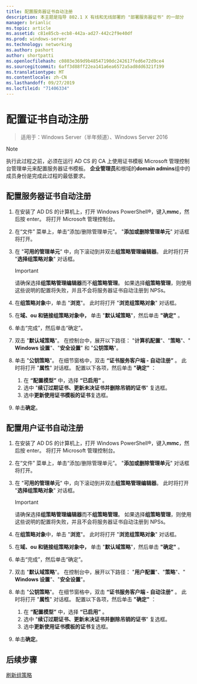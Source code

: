 ```yaml
---
title: 配置服务器证书自动注册
description: 本主题是指导 802.1 X 有线和无线部署的 "部署服务器证书" 的一部分
manager: brianlic
ms.topic: article
ms.assetid: c81e85cb-ecb8-442a-ad27-442c2f9e40df
ms.prod: windows-server
ms.technology: networking
ms.author: pashort
author: shortpatti
ms.openlocfilehash: c0803e369d9b48547190dc242617fed6e72d9ce4
ms.sourcegitcommit: 6aff3d88ff22ea141a6ea6572a5ad8dd6321f199
ms.translationtype: MT
ms.contentlocale: zh-CN
ms.lasthandoff: 09/27/2019
ms.locfileid: "71406334"
---
```

# <a name="configure-certificate-auto-enrollment"></a>配置证书自动注册

>适用于：Windows Server（半年频道）、Windows Server 2016

> [!NOTE]
> 执行此过程之前，必须在运行 AD CS 的 CA 上使用证书模板 Microsoft 管理控制台管理单元来配置服务器证书模板。
**企业管理员**和根域的**domain admins**组中的成员身份是完成此过程的最低要求。

## <a name="configure-server-certificate-auto-enrollment"></a>配置服务器证书自动注册

1. 在安装了 AD DS 的计算机上，打开 Windows PowerShell&reg;，键入**mmc**，然后按 enter。 将打开 Microsoft 管理控制台。
2. 在“文件” 菜单上，单击“添加/删除管理单元”。 "**添加或删除管理单元**" 对话框将打开。
3. 在 "**可用的管理单元**" 中，向下滚动到并双击**组策略管理编辑器**。 此时将打开 "**选择组策略对象**" 对话框。

     > [!IMPORTANT]
     > 请确保选择**组策略管理编辑器**而不**组策略管理**。 如果选择**组策略管理**，则使用这些说明的配置将失败，并且不会将服务器证书自动注册到 NPSs。

4. 在**组策略对象**中，单击 "**浏览**"。 此时将打开 "**浏览组策略对象**" 对话框。
5. 在**域、ou 和链接组策略对象中，** 单击 "**默认域策略**"，然后单击 **"确定"** 。
6. 单击“完成”，然后单击“确定”。
7. 双击 "**默认域策略**"。 在控制台中，展开以下路径： "**计算机配置**"、"**策略**"、" **Windows 设置**"、"**安全设置**" 和 "**公钥策略**"。
8. 单击 "**公钥策略**"。 在细节窗格中，双击 **“证书服务客户端 - 自动注册”** 。 此时将打开 "**属性**" 对话框。 配置以下各项，然后单击 **"确定"** ：

     1. 在 **“配置模型”** 中，选择 **“已启用”** 。
     2. 选中 "**续订过期证书、更新未决证书并删除吊销的证书**" 复选框。
     3. 选中**更新使用证书模板的证书**复选框。

9. 单击**确定**。

## <a name="configure-user-certificate-auto-enrollment"></a>配置用户证书自动注册

1. 在安装了 AD DS 的计算机上，打开 Windows PowerShell&reg;，键入**mmc**，然后按 enter。 将打开 Microsoft 管理控制台。
2. 在“文件” 菜单上，单击“添加/删除管理单元”。 "**添加或删除管理单元**" 对话框将打开。
3. 在 "**可用的管理单元**" 中，向下滚动到并双击**组策略管理编辑器**。 此时将打开 "**选择组策略对象**" 对话框。

     > [!IMPORTANT]
     > 请确保选择**组策略管理编辑器**而不**组策略管理**。 如果选择**组策略管理**，则使用这些说明的配置将失败，并且不会将服务器证书自动注册到 NPSs。

4. 在**组策略对象**中，单击 "**浏览**"。 此时将打开 "**浏览组策略对象**" 对话框。
5. 在**域、ou 和链接组策略对象中，** 单击 "**默认域策略**"，然后单击 **"确定"** 。
6. 单击“完成”，然后单击“确定”。
7. 双击 "**默认域策略**"。 在控制台中，展开以下路径： "**用户配置**"、"**策略**"、" **Windows 设置**"、"**安全设置**"。
8. 单击 "**公钥策略**"。 在细节窗格中，双击 **“证书服务客户端 - 自动注册”** 。 此时将打开 "**属性**" 对话框。 配置以下各项，然后单击 **"确定"** ：

     1. 在 **“配置模型”** 中，选择 **“已启用”** 。
     2. 选中 "**续订过期证书、更新未决证书并删除吊销的证书**" 复选框。
     3. 选中**更新使用证书模板的证书**复选框。

9. 单击**确定**。

## <a name="next-steps"></a>后续步骤

[刷新组策略](refresh-group-policy.md)
